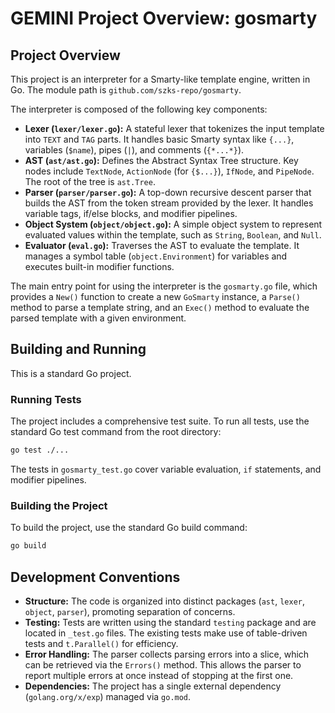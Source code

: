# GEMINI Project Overview: gosmarty

## Project Overview

This project is an interpreter for a Smarty-like template engine, written in Go. The module path is `github.com/szks-repo/gosmarty`.

The interpreter is composed of the following key components:

*   **Lexer (`lexer/lexer.go`):** A stateful lexer that tokenizes the input template into `TEXT` and `TAG` parts. It handles basic Smarty syntax like `{...}`, variables (`$name`), pipes (`|`), and comments (`{*...*}`).
*   **AST (`ast/ast.go`):** Defines the Abstract Syntax Tree structure. Key nodes include `TextNode`, `ActionNode` (for `{$...}`), `IfNode`, and `PipeNode`. The root of the tree is `ast.Tree`.
*   **Parser (`parser/parser.go`):** A top-down recursive descent parser that builds the AST from the token stream provided by the lexer. It handles variable tags, if/else blocks, and modifier pipelines.
*   **Object System (`object/object.go`):** A simple object system to represent evaluated values within the template, such as `String`, `Boolean`, and `Null`.
*   **Evaluator (`eval.go`):** Traverses the AST to evaluate the template. It manages a symbol table (`object.Environment`) for variables and executes built-in modifier functions.

The main entry point for using the interpreter is the `gosmarty.go` file, which provides a `New()` function to create a new `GoSmarty` instance, a `Parse()` method to parse a template string, and an `Exec()` method to evaluate the parsed template with a given environment.

## Building and Running

This is a standard Go project.

### Running Tests

The project includes a comprehensive test suite. To run all tests, use the standard Go test command from the root directory:

```sh
go test ./...
```

The tests in `gosmarty_test.go` cover variable evaluation, `if` statements, and modifier pipelines.

### Building the Project

To build the project, use the standard Go build command:

```sh
go build
```

## Development Conventions

*   **Structure:** The code is organized into distinct packages (`ast`, `lexer`, `object`, `parser`), promoting separation of concerns.
*   **Testing:** Tests are written using the standard `testing` package and are located in `_test.go` files. The existing tests make use of table-driven tests and `t.Parallel()` for efficiency.
*   **Error Handling:** The parser collects parsing errors into a slice, which can be retrieved via the `Errors()` method. This allows the parser to report multiple errors at once instead of stopping at the first one.
*   **Dependencies:** The project has a single external dependency (`golang.org/x/exp`) managed via `go.mod`.
